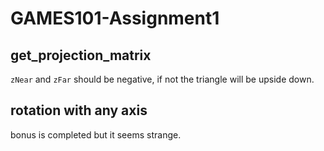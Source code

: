 # GAMES101-Assignment1

## get_projection_matrix

`zNear` and `zFar` should be negative, if not the triangle will be upside down.

## rotation with any axis

bonus is completed but it seems strange.